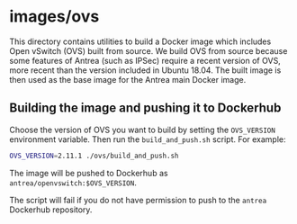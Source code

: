 # images/ovs

This directory contains utilities to build a Docker image which includes Open
vSwitch (OVS) built from source. We build OVS from source because some features
of Antrea (such as IPSec) require a recent version of OVS, more recent than the
version included in Ubuntu 18.04. The built image is then used as the base image
for the Antrea main Docker image.

## Building the image and pushing it to Dockerhub

Choose the version of OVS you want to build by setting the `OVS_VERSION`
environment variable. Then run the `build_and_push.sh` script. For example:

```bash
OVS_VERSION=2.11.1 ./ovs/build_and_push.sh
```

The image will be pushed to Dockerhub as `antrea/openvswitch:$OVS_VERSION`.

The script will fail if you do not have permission to push to the `antrea`
Dockerhub repository.
